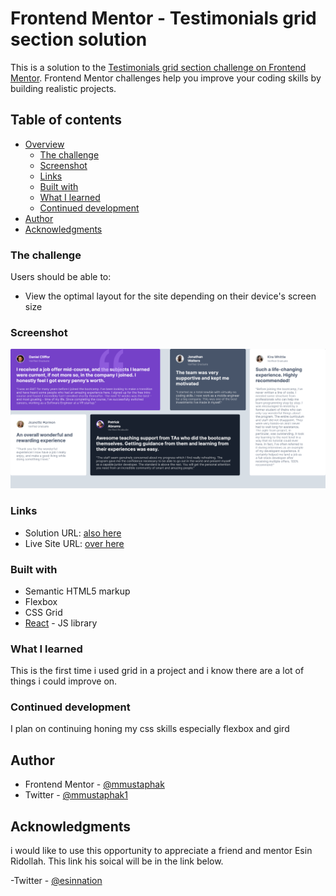 # Frontend Mentor - Testimonials grid section solution

This is a solution to the [Testimonials grid section challenge on Frontend Mentor](https://www.frontendmentor.io/challenges/testimonials-grid-section-Nnw6J7Un7). Frontend Mentor challenges help you improve your coding skills by building realistic projects. 

## Table of contents

- [Overview](#overview)
  - [The challenge](#the-challenge)
  - [Screenshot](#screenshot)
  - [Links](#links)
  - [Built with](#built-with)
  - [What I learned](#what-i-learned)
  - [Continued development](#continued-development)
- [Author](#author)
- [Acknowledgments](#acknowledgments)

### The challenge

Users should be able to:

- View the optimal layout for the site depending on their device's screen size

### Screenshot

![screenshot](./src/assets/screenshot.png)

### Links

- Solution URL: [also here](https://testimonials-grid-section-dun-iota.vercel.app/)
- Live Site URL: [over here](https://testimonials-grid-section-dun-iota.vercel.app/)


### Built with

- Semantic HTML5 markup
- Flexbox
- CSS Grid
- [React](https://reactjs.org/) - JS library

### What I learned

This is the first time i used grid in a project and i know there are a lot of things i could improve on.

### Continued development

I plan on continuing honing my css skills especially flexbox and gird
## Author

- Frontend Mentor - [@mmustaphak](https://www.frontendmentor.io/profile/mmustaphak)
- Twitter - [@mmustaphak1](https://www.twitter.com/mmustaphak1)

## Acknowledgments

 i would like to use this opportunity to appreciate a friend and mentor Esin Ridollah. This link his soical will be in the link below.

 -Twitter - [@esinnation](https://twitter.com/esinnation)
